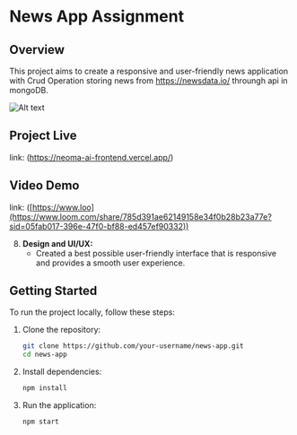 # News App Assignment

## Overview
This project aims to create a responsive and user-friendly news application with Crud Operation storing news from https://newsdata.io/ throungh api in mongoDB.

![Alt text]()

## Project Live
link: (https://neoma-ai-frontend.vercel.app/)

## Video Demo
link: ([https://www.loo](https://www.loom.com/share/785d391ae62149158e34f0b28b23a77e?sid=05fab017-396e-47f0-bf88-ed457ef90332))

8. **Design and UI/UX:**
   - Created a best possible user-friendly interface that is responsive and provides a smooth user experience.

## Getting Started
To run the project locally, follow these steps:

1. Clone the repository:

   ```bash
   git clone https://github.com/your-username/news-app.git
   cd news-app
2. Install dependencies:
    ```bash
    npm install

2. Run the application:
    ```bash
    npm start

